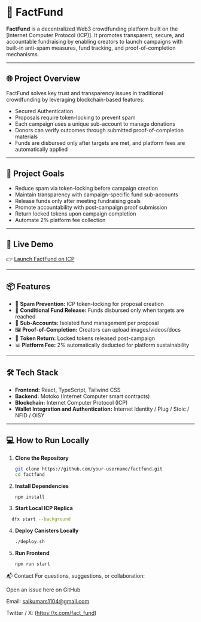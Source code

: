 # 🌱 FactFund

**FactFund** is a decentralized Web3 crowdfunding platform built on the [Internet Computer Protocol (ICP)]. It promotes transparent, secure, and accountable fundraising by enabling creators to launch campaigns with built-in anti-spam measures, fund tracking, and proof-of-completion mechanisms.

---

## 🌐 Project Overview

FactFund solves key trust and transparency issues in traditional crowdfunding by leveraging blockchain-based features:

- Secured Authentication
- Proposals require token-locking to prevent spam
- Each campaign uses a unique sub-account to manage donations
- Donors can verify outcomes through submitted proof-of-completion materials
- Funds are disbursed only after targets are met, and platform fees are automatically applied

---

## 🎯 Project Goals

- Reduce spam via token-locking before campaign creation  
- Maintain transparency with campaign-specific fund sub-accounts  
- Release funds only after meeting fundraising goals  
- Promote accountability with post-campaign proof submission  
- Return locked tokens upon campaign completion  
- Automate 2% platform fee collection  

---

## 🚀 Live Demo

👉 [Launch FactFund on ICP](https://nv57a-iaaaa-aaaap-qhsqa-cai.icp0.io/)

---

## 📦 Features

- 🔐 **Spam Prevention:** ICP token-locking for proposal creation  
- 💸 **Conditional Fund Release:** Funds disbursed only when targets are reached  
- 🧾 **Sub-Accounts:** Isolated fund management per proposal  
- 🖼️ **Proof-of-Completion:** Creators can upload images/videos/docs  
- 🔁 **Token Return:** Locked tokens released post-campaign  
- 📊 **Platform Fee:** 2% automatically deducted for platform sustainability  

---

## 🛠️ Tech Stack

- **Frontend:** React, TypeScript, Tailwind CSS  
- **Backend:** Motoko (Internet Computer smart contracts)  
- **Blockchain:** Internet Computer Protocol (ICP)  
- **Wallet Integration and Authentication:** Internet Identity / Plug / Stoic / NFID / OISY

---

## 💻 How to Run Locally

1. **Clone the Repository**
   ```bash
   git clone https://github.com/your-username/factfund.git
   cd factfund
2. **Install Dependencies**
   ```bash
   npm install
3. **Start Local ICP Replica**
 ```bash
   dfx start --background
```
4. **Deploy Canisters Locally**
   ```bash
   ./deploy.sh
   ```
5. **Run Frontend**
   ```bash
   npm run start
   ```
📬 Contact
For questions, suggestions, or collaboration:

Open an issue here on GitHub

Email: saikumars1104@gmail.com

Twitter / X: (https://x.com/fact_fund)


